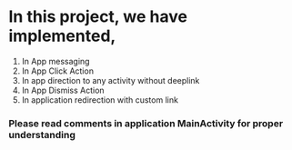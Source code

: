 # In this project, we have implemented,
1. In App messaging
2. In App Click Action
3. In app direction to any activity without deeplink
4. In App Dismiss Action
5. In application redirection with custom link

### Please read comments in application MainActivity for proper understanding
